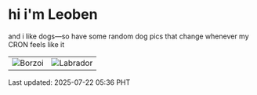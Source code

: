 # hi i'm Leoben

and i like dogs—so have some random dog pics that change whenever my CRON feels like it

|  |  |
|--------|----------|
| ![Borzoi](https://random-dog-vercel.vercel.app/api/random-borzoi?v=1753133782) | ![Labrador](https://random-dog-vercel.vercel.app/api/random-labrador?v=1753133782) |

Last updated: 2025-07-22 05:36 PHT
